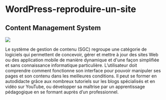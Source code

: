 # WordPress-reproduire-un-site
<h2>Content Management System</h2>
<img src="https://www.google.com/url?sa=i&url=https%3A%2F%2Fbluewebocean.com%2Fcms%2F&psig=AOvVaw3xFi9Im-PGgQejyvQu9Rct&ust=1651493929338000&source=images&cd=vfe&ved=0CAwQjRxqFwoTCIjh9sKkvvcCFQAAAAAdAAAAABAD" >
<p>Le système de gestion de contenu (SGC) regroupe une catégorie de logiciels qui permettent de concevoir, gérer et mettre à jour des sites Web ou des application mobile de manière dynamique et d'une façon simplifiée et sans connaissance informatique particulière. L’utilisateur doit comprendre comment fonctionne son interface pour pouvoir manipuler ses pages et son contenu dans les meilleures conditions. Il peut se former en autodidacte grâce aux nombreux tutoriels sur les blogs spécialisés et en vidéo sur YouTube, ou développer sa maîtrise par un apprentissage pédagogique en se formant auprès d’un professionnel. </p>